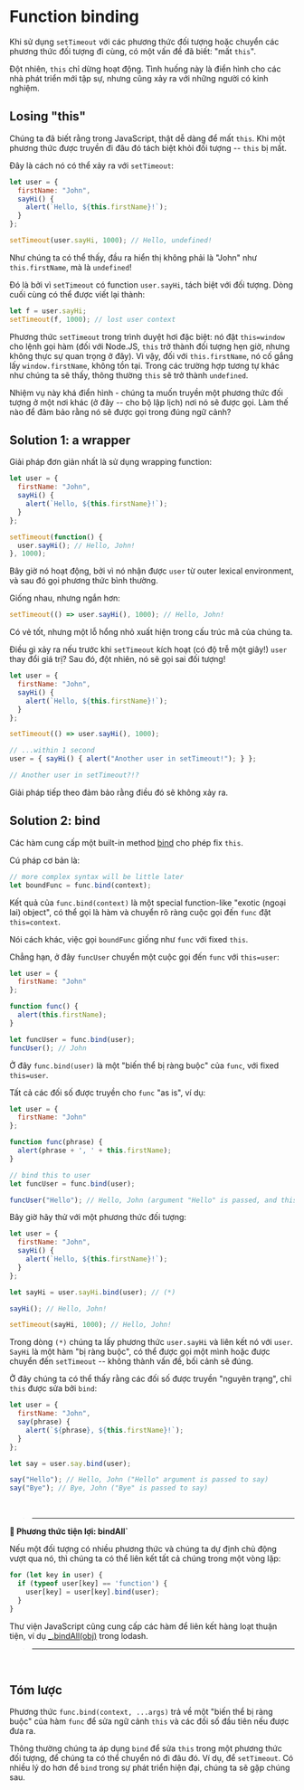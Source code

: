 # Function binding

Khi sử dụng `setTimeout` với các phương thức đối tượng hoặc chuyển các phương thức đối tượng đi cùng, có một vấn đề đã biết: "mất `this`".

Đột nhiên, `this` chỉ dừng hoạt động. Tình huống này là điển hình cho các nhà phát triển mới tập sự, nhưng cũng xảy ra với những người có kinh nghiệm.

## Losing "this"

Chúng ta đã biết rằng trong JavaScript, thật dễ dàng để mất `this`. Khi một phương thức được truyền đi đâu đó tách biệt khỏi đối tượng -- `this` bị mất.

Đây là cách nó có thể xảy ra với `setTimeout`:

```js
let user = {
  firstName: "John",
  sayHi() {
    alert(`Hello, ${this.firstName}!`);
  }
};

setTimeout(user.sayHi, 1000); // Hello, undefined!
```

Như chúng ta có thể thấy, đầu ra hiển thị không phải là "John" như `this.firstName`, mà là `undefined`!

Đó là bởi vì `setTimeout` có function `user.sayHi`, tách biệt với đối tượng. Dòng cuối cùng có thể được viết lại thành:

```js
let f = user.sayHi;
setTimeout(f, 1000); // lost user context
```

Phương thức `setTimeout` trong trình duyệt hơi đặc biệt: nó đặt `this=window` cho lệnh gọi hàm (đối với Node.JS, `this` trở thành đối tượng hẹn giờ, nhưng không thực sự quan trọng ở đây). Vì vậy, đối với `this.firstName`, nó cố gắng lấy `window.firstName`, không tồn tại. Trong các trường hợp tương tự khác như chúng ta sẽ thấy, thông thường `this` sẽ trở thành `undefined`.

Nhiệm vụ này khá điển hình - chúng ta muốn truyền một phương thức đối tượng ở một nơi khác (ở đây -- cho bộ lập lịch) nơi nó sẽ được gọi. Làm thế nào để đảm bảo rằng nó sẽ được gọi trong đúng ngữ cảnh?

## Solution 1: a wrapper

Giải pháp đơn giản nhất là sử dụng wrapping function:

```js
let user = {
  firstName: "John",
  sayHi() {
    alert(`Hello, ${this.firstName}!`);
  }
};

setTimeout(function() {
  user.sayHi(); // Hello, John!
}, 1000);
```

Bây giờ nó hoạt động, bởi vì nó nhận được `user` từ outer lexical environment, và sau đó gọi phương thức bình thường.

Giống nhau, nhưng ngắn hơn:

```js
setTimeout(() => user.sayHi(), 1000); // Hello, John!
```

Có vẻ tốt, nhưng một lỗ hổng nhỏ xuất hiện trong cấu trúc mã của chúng ta.

Điều gì xảy ra nếu trước khi `setTimeout` kích hoạt (có độ trễ một giây!) `user` thay đổi giá trị? Sau đó, đột nhiên, nó sẽ gọi sai đối tượng!

```js
let user = {
  firstName: "John",
  sayHi() {
    alert(`Hello, ${this.firstName}!`);
  }
};

setTimeout(() => user.sayHi(), 1000);

// ...within 1 second
user = { sayHi() { alert("Another user in setTimeout!"); } };

// Another user in setTimeout?!?
```

Giải pháp tiếp theo đảm bảo rằng điều đó sẽ không xảy ra.

## Solution 2: bind

Các hàm cung cấp một built-in method [bind](https://developer.mozilla.org/en-US/docs/Web/JavaScript/Reference/Global_Objects/Function/bind) cho phép fix `this`.

Cú pháp cơ bản là:

```js
// more complex syntax will be little later
let boundFunc = func.bind(context);
```

Kết quả của `func.bind(context)` là một special function-like "exotic (ngoại lai) object", có thể gọi là hàm và chuyển rõ ràng cuộc gọi đến `func` đặt `this=context`.

Nói cách khác, việc gọi `boundFunc` giống như `func` với fixed `this`.

Chẳng hạn, ở đây `funcUser` chuyển một cuộc gọi đến `func` với `this=user`:

```js
let user = {
  firstName: "John"
};

function func() {
  alert(this.firstName);
}

let funcUser = func.bind(user);
funcUser(); // John  
```

Ở đây `func.bind(user)` là một "biến thể bị ràng buộc" của `func`, với fixed `this=user`.

Tất cả các đối số được truyền cho `func` "as is", ví dụ:

```js
let user = {
  firstName: "John"
};

function func(phrase) {
  alert(phrase + ', ' + this.firstName);
}

// bind this to user
let funcUser = func.bind(user);

funcUser("Hello"); // Hello, John (argument "Hello" is passed, and this=user)
```

Bây giờ hãy thử với một phương thức đối tượng:

```js
let user = {
  firstName: "John",
  sayHi() {
    alert(`Hello, ${this.firstName}!`);
  }
};

let sayHi = user.sayHi.bind(user); // (*)

sayHi(); // Hello, John!

setTimeout(sayHi, 1000); // Hello, John!
```

Trong dòng `(*)` chúng ta lấy phương thức `user.sayHi` và liên kết nó với `user`. `SayHi` là một hàm "bị ràng buộc", có thể được gọi một mình hoặc được chuyển đến `setTimeout` -- không thành vấn đề, bối cảnh sẽ đúng.

Ở đây chúng ta có thể thấy rằng các đối số được truyền "nguyên trạng", chỉ `this` được sửa bởi `bind`:

```js
let user = {
  firstName: "John",
  say(phrase) {
    alert(`${phrase}, ${this.firstName}!`);
  }
};

let say = user.say.bind(user);

say("Hello"); // Hello, John ("Hello" argument is passed to say)
say("Bye"); // Bye, John ("Bye" is passed to say)
```

<br>

> ---

**📌 Phương thức tiện lợi: bindAll`**

Nếu một đối tượng có nhiều phương thức và chúng ta dự định chủ động vượt qua nó, thì chúng ta có thể liên kết tất cả chúng trong một vòng lặp:

```js
for (let key in user) {
  if (typeof user[key] == 'function') {
    user[key] = user[key].bind(user);
  }
}
```

Thư viện JavaScript cũng cung cấp các hàm để liên kết hàng loạt thuận tiện, ví dụ [_.bindAll(obj)](http://lodash.com/docs#bindAll) trong lodash.

> ---

<br>

## Tóm lược

Phương thức `func.bind(context, ...args)` trả về một "biến thể bị ràng buộc" của hàm `func` để sửa ngữ cảnh `this` và các đối số đầu tiên nếu được đưa ra.

Thông thường chúng ta áp dụng `bind` để sửa `this` trong một phương thức đối tượng, để chúng ta có thể chuyển nó đi đâu đó. Ví dụ, để `setTimeout`. Có nhiều lý do hơn để `bind` trong sự phát triển hiện đại, chúng ta sẽ gặp chúng sau.
